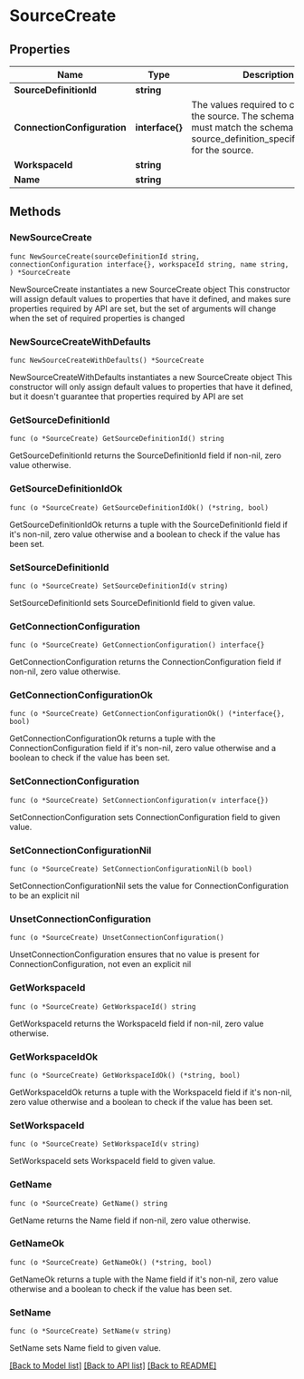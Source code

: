 # SourceCreate

## Properties

Name | Type | Description | Notes
------------ | ------------- | ------------- | -------------
**SourceDefinitionId** | **string** |  | 
**ConnectionConfiguration** | **interface{}** | The values required to configure the source. The schema for this must match the schema return by source_definition_specifications/get for the source. | 
**WorkspaceId** | **string** |  | 
**Name** | **string** |  | 

## Methods

### NewSourceCreate

`func NewSourceCreate(sourceDefinitionId string, connectionConfiguration interface{}, workspaceId string, name string, ) *SourceCreate`

NewSourceCreate instantiates a new SourceCreate object
This constructor will assign default values to properties that have it defined,
and makes sure properties required by API are set, but the set of arguments
will change when the set of required properties is changed

### NewSourceCreateWithDefaults

`func NewSourceCreateWithDefaults() *SourceCreate`

NewSourceCreateWithDefaults instantiates a new SourceCreate object
This constructor will only assign default values to properties that have it defined,
but it doesn't guarantee that properties required by API are set

### GetSourceDefinitionId

`func (o *SourceCreate) GetSourceDefinitionId() string`

GetSourceDefinitionId returns the SourceDefinitionId field if non-nil, zero value otherwise.

### GetSourceDefinitionIdOk

`func (o *SourceCreate) GetSourceDefinitionIdOk() (*string, bool)`

GetSourceDefinitionIdOk returns a tuple with the SourceDefinitionId field if it's non-nil, zero value otherwise
and a boolean to check if the value has been set.

### SetSourceDefinitionId

`func (o *SourceCreate) SetSourceDefinitionId(v string)`

SetSourceDefinitionId sets SourceDefinitionId field to given value.


### GetConnectionConfiguration

`func (o *SourceCreate) GetConnectionConfiguration() interface{}`

GetConnectionConfiguration returns the ConnectionConfiguration field if non-nil, zero value otherwise.

### GetConnectionConfigurationOk

`func (o *SourceCreate) GetConnectionConfigurationOk() (*interface{}, bool)`

GetConnectionConfigurationOk returns a tuple with the ConnectionConfiguration field if it's non-nil, zero value otherwise
and a boolean to check if the value has been set.

### SetConnectionConfiguration

`func (o *SourceCreate) SetConnectionConfiguration(v interface{})`

SetConnectionConfiguration sets ConnectionConfiguration field to given value.


### SetConnectionConfigurationNil

`func (o *SourceCreate) SetConnectionConfigurationNil(b bool)`

 SetConnectionConfigurationNil sets the value for ConnectionConfiguration to be an explicit nil

### UnsetConnectionConfiguration
`func (o *SourceCreate) UnsetConnectionConfiguration()`

UnsetConnectionConfiguration ensures that no value is present for ConnectionConfiguration, not even an explicit nil
### GetWorkspaceId

`func (o *SourceCreate) GetWorkspaceId() string`

GetWorkspaceId returns the WorkspaceId field if non-nil, zero value otherwise.

### GetWorkspaceIdOk

`func (o *SourceCreate) GetWorkspaceIdOk() (*string, bool)`

GetWorkspaceIdOk returns a tuple with the WorkspaceId field if it's non-nil, zero value otherwise
and a boolean to check if the value has been set.

### SetWorkspaceId

`func (o *SourceCreate) SetWorkspaceId(v string)`

SetWorkspaceId sets WorkspaceId field to given value.


### GetName

`func (o *SourceCreate) GetName() string`

GetName returns the Name field if non-nil, zero value otherwise.

### GetNameOk

`func (o *SourceCreate) GetNameOk() (*string, bool)`

GetNameOk returns a tuple with the Name field if it's non-nil, zero value otherwise
and a boolean to check if the value has been set.

### SetName

`func (o *SourceCreate) SetName(v string)`

SetName sets Name field to given value.



[[Back to Model list]](../README.md#documentation-for-models) [[Back to API list]](../README.md#documentation-for-api-endpoints) [[Back to README]](../README.md)


